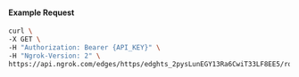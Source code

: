 <!-- Code generated for API Clients. DO NOT EDIT. -->

#### Example Request

```bash
curl \
-X GET \
-H "Authorization: Bearer {API_KEY}" \
-H "Ngrok-Version: 2" \
https://api.ngrok.com/edges/https/edghts_2pysLunEGY13Ra6CwiT33LF8EE5/routes/edghtsrt_2pysLvKjNelNBvYWGQZZOFpa0eV/response_headers
```
